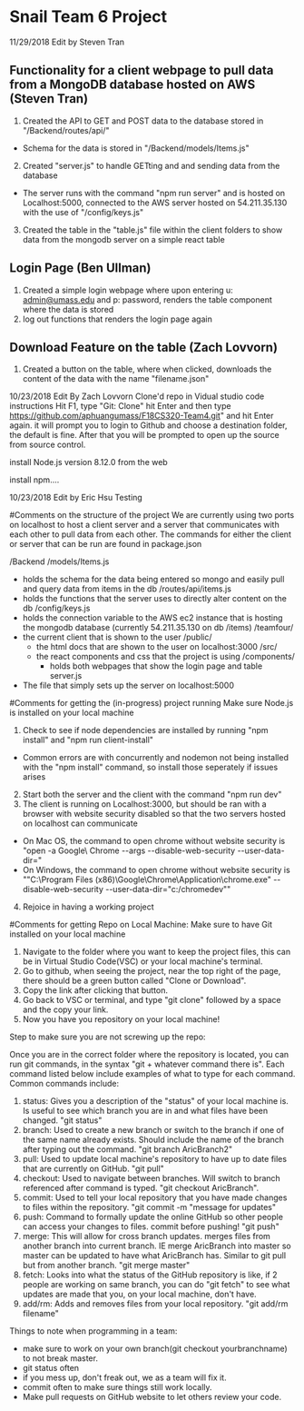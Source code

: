 # Snail Team 6 Project

11/29/2018 Edit by Steven Tran
## Functionality for a client webpage to pull data from a MongoDB database hosted on AWS (Steven Tran)
 1. Created the API to GET and POST data to the database stored in "/Backend/routes/api/"
   - Schema for the data is stored in "/Backend/models/Items.js"
 2. Created "server.js" to handle GETting and and sending data from the database
   - The server runs with the command "npm run server" and is hosted on Localhost:5000, connected to the AWS server hosted on 54.211.35.130 with the use of "/config/keys.js"
 3. Created the table in the "table.js" file within the client folders to show data from the mongodb server on a simple react table

## Login Page (Ben Ullman)
 1. Created a simple login webpage where upon entering u: admin@umass.edu and p: password, renders the table component where the data is stored
 2. log out functions that renders the login page again

## Download Feature on the table (Zach Lovvorn)
 1. Created a button on the table, where when clicked, downloads the content of the data with the name "filename.json"

10/23/2018 Edit By Zach Lovvorn
Clone'd repo in Vidual studio code instructions
Hit F1, type "Git: Clone"
hit Enter and then type https://github.com/aphuangumass/F18CS320-Team4.git" and hit Enter again.
it will prompt you to login to Github and choose a destination folder, the default is fine. After that you will be prompted to open up the source from source control.

install Node.js version 8.12.0 from the web

install npm....

10/23/2018 Edit by Eric Hsu
Testing 

#Comments on the structure of the project
We are currently using two ports on localhost to host a client server and a server that communicates with each other to pull data from each other.
The commands for either the client or server that can be run are found in package.json

/Backend
  /models/Items.js
   - holds the schema for the data being entered so mongo and easily pull and query data from items in the db
  /routes/api/items.js
   - holds the functions that the server uses to directly alter content on the db
/config/keys.js
  - holds the connection variable to the AWS ec2 instance that is hosting the mongodb database (currently 54.211.35.130 on db /items)
/teamfour/ 
  - the current client that is shown to the user
  /public/
    - the html docs that are shown to the user on localhost:3000
  /src/
    - the react components and css that the project is using
    /components/
      - holds both webpages that show the login page and table 
server.js
  - The file that simply sets up the server on localhost:5000

#Comments for getting the (in-progress) project running
Make sure Node.js is installed on your local machine

1. Check to see if node dependencies are installed by running "npm install" and "npm run client-install"
  - Common errors are with concurrently and nodemon not being installed with the "npm install" command, so install those seperately if issues arises
2. Start both the server and the client with the command "npm run dev"
3. The client is running on Localhost:3000, but should be ran with a browser with website security disabled so that the two servers hosted on localhost can communicate
  - On Mac OS, the command to open chrome without website security is "open -a Google\ Chrome --args --disable-web-security --user-data-dir="
  - On Windows, the command to open chrome without website security is ""C:\Program Files (x86)\Google\Chrome\Application\chrome.exe" --disable-web-security --user-data-dir="c:/chromedev""
4. Rejoice in having a working project

#Comments for getting Repo on Local Machine:
Make sure to have Git installed on your local machine

1. Navigate to the folder where you want to keep the project files, this can be in Virtual Studio Code(VSC) or your local machine's terminal.
2. Go to github, when seeing the project, near the top right of the page, there should be a green button called "Clone or Download". 
3. Copy the link after clicking that button.
4. Go back to VSC or terminal, and type "git clone" followed by a space and the copy your link. 
5. Now you have you repository on your local machine!

Step to make sure you are not screwing up the repo:

Once you are in the correct folder where the repository is located, you can run git commands, in the syntax "git + whatever command there is". Each command listed below include examples of what to type for each command. Common commands include:

  1. status: Gives you a description of the "status" of your local machine is. Is useful to see which branch you are in and          what files have been changed. "git status"
  2. branch: Used to create a new branch or switch to the branch if one of the same name already exists. Should include the name of the branch after typing out the command. "git branch AricBranch2"
  3. pull: Used to update local machine's repository to have up to date files that are currently on GitHub. "git pull"
  4. checkout: Used to navigate between branches. Will switch to branch referenced after command is typed. "git checkout AricBranch".
  5. commit: Used to tell your local repository that you have made changes to files within the repository. "git commit -m "message for updates"
  6. push: Command to formally update the online GitHub so other people can access your changes to files. commit before pushing! "git push"
  7. merge: This will allow for cross branch updates. merges files from another branch into current branch. IE merge AricBranch into master so master can be updated to have what AricBranch has. Similar to git pull but from another branch. "git merge master"
  8. fetch: Looks into what the status of the GitHub repository is like, if 2 people are working on same branch, you can do "git fetch" to see what updates are made that you, on your local machine, don't have.
  9. add/rm: Adds and removes files from your local repository. "git add/rm filename"

Things to note when programming in a team:
- make sure to work on your own branch(git checkout yourbranchname) to not break master.
- git status often
- if you mess up, don't freak out, we as a team will fix it.
- commit often to make sure things still work locally.
- Make pull requests on GitHub website to let others review your code.
